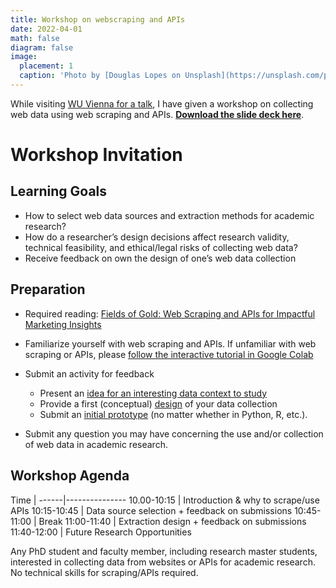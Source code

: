 ```yaml
---
title: Workshop on webscraping and APIs
date: 2022-04-01
math: false
diagram: false
image:
  placement: 1
  caption: 'Photo by [Douglas Lopes on Unsplash](https://unsplash.com/photos/ehyV_XOZ4iA)'
---
```


While visiting [WU Vienna for a talk](https://www.wu.ac.at/en/marketing), I have given a workshop on collecting web data using web scraping and APIs. [__Download the slide deck here__](/files/webdata_workshop.pdf).

# Workshop Invitation

## Learning Goals

*	How to select web data sources and extraction methods for academic research?
*	How do a researcher’s design decisions affect research validity, technical feasibility, and ethical/legal risks of collecting web data?
*	Receive feedback on own the design of one’s web data collection

## Preparation

- Required reading: [Fields of Gold: Web Scraping and APIs for Impactful Marketing Insights](../../publication/scraping)
-	Familiarize yourself with web scraping and APIs.	If unfamiliar with web scraping or APIs, please [follow the interactive tutorial in Google Colab](https://colab.research.google.com/github/hannesdatta/course-odcm/blob/master/content/docs/tutorials/webdata-for-dummies/webdata-for-dummies.ipynb)
-	Submit an activity for feedback
    - Present an [idea for an interesting data context to study](https://odcm.hannesdatta.com/docs/course/project/workplan/activity2/)
    - Provide a first (conceptual) [design](https://odcm.hannesdatta.com/docs/course/project/workplan/activity3/) of your data collection
    - Submit an [initial prototype](https://odcm.hannesdatta.com/docs/course/project/workplan/activity4/) (no matter whether in Python, R, etc.).

- Submit any question you may have concerning the use and/or collection of web data in academic research.

<!--## Submissions-->

<!--- Deadline for activities/questions: Wednesday, 30 March, 4pm.
•	Please submit via https://www.dropbox.com/request/zUCCnNTIALNHNmjkHjhS
•	Indicate name and email address on slides, code, or Word document-->

## Workshop Agenda

Time  |
------|---------------
10.00-10:15 | Introduction & why to scrape/use APIs
10:15-10:45 | Data source selection + feedback on submissions
10:45-11:00 | Break
11:00-11:40 | Extraction design + feedback on submissions
11:40-12:00 | Future Research Opportunities

Any PhD student and faculty member, including research master students, interested in collecting data from websites or APIs for academic research. No technical skills for scraping/APIs required.
